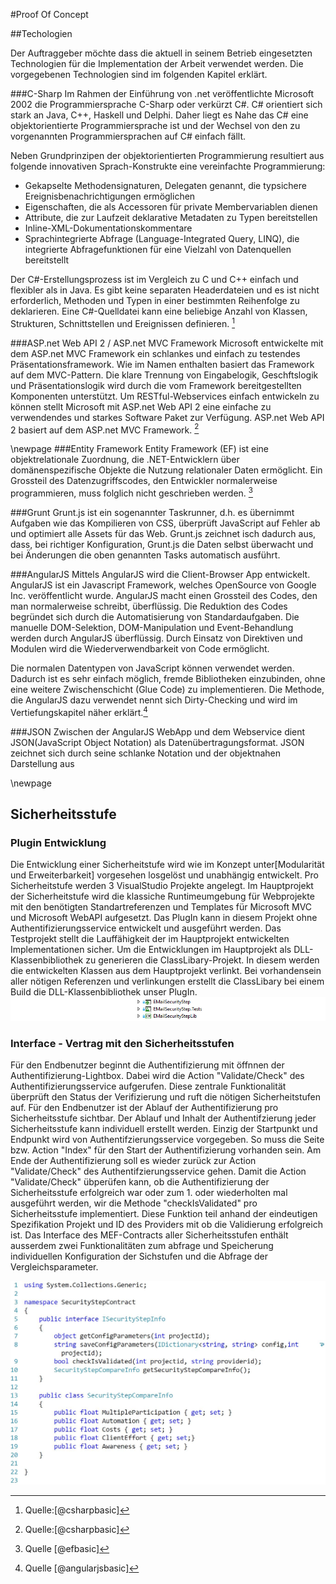 #Proof Of Concept

##Techologien

Der Auftraggeber möchte dass die aktuell in seinem Betrieb eingesetzten Technologien für die Implementation der Arbeit verwendet werden. Die vorgegebenen Technologien sind im folgenden Kapitel erklärt.

###C-Sharp
Im Rahmen der Einführung von .net veröffentlichte Microsoft 2002 die Programmiersprache C-Sharp oder verkürzt C#. C# orientiert sich stark an Java, C++, Haskell und Delphi. Daher liegt es Nahe das C# eine objektorientierte Programmiersprache ist und der Wechsel von den zu vorgenannten Programmiersprachen auf C# einfach fällt.

Neben Grundprinzipen der objektorientierten Programmierung resultiert aus folgende innovativen Sprach-Konstrukte eine vereinfachte Programmierung:

-	Gekapselte Methodensignaturen, Delegaten genannt, die typsichere Ereignisbenachrichtigungen ermöglichen
-	Eigenschaften, die als Accessoren für private Membervariablen dienen
-	Attribute, die zur Laufzeit deklarative Metadaten zu Typen bereitstellen
-	Inline-XML-Dokumentationskommentare
-	Sprachintegrierte Abfrage (Language-Integrated Query, LINQ), die integrierte Abfragefunktionen für eine Vielzahl von Datenquellen bereitstellt

Der C#-Erstellungsprozess ist im Vergleich zu C und C++ einfach und flexibler als in Java. Es gibt keine separaten Headerdateien und es ist nicht erforderlich, Methoden und Typen in einer bestimmten Reihenfolge zu deklarieren. Eine C#-Quelldatei kann eine beliebige Anzahl von Klassen, Strukturen, Schnittstellen und Ereignissen definieren. [^csharpbasic]

###ASP.net Web API 2 / ASP.net MVC Framework
Microsoft entwickelte mit dem ASP.net MVC Framework ein schlankes und einfach zu testendes Präsentationsframework. Wie im Namen enthalten basiert das Framework auf dem MVC-Pattern.
Die klare Trennung von Eingabelogik, Geschftslogik und Präsentationslogik wird durch die vom Framework bereitgestellten Komponenten unterstützt.
Um RESTful-Webservices einfach entwickeln zu können stellt Microsoft mit ASP.net Web API 2 eine einfache zu verwendendes und starkes Software Paket zur Verfügung. ASP.net Web API 2 basiert auf dem ASP.net MVC Framework.
[^aspnetbasic]

[^csharpbasic]: Quelle:[@csharpbasic]
[^aspnetbasic]: Quelle:[@csharpbasic]

\newpage
###Entity Framework
Entity Framework (EF) ist eine objektrelationale Zuordnung, die .NET-Entwicklern über domänenspezifische Objekte die Nutzung relationaler Daten ermöglicht. Ein Grossteil des Datenzugriffscodes, den Entwickler normalerweise programmieren, muss folglich nicht geschrieben werden. [^efbasic]

###Grunt
Grunt.js ist ein sogenannter Taskrunner, d.h. es übernimmt Aufgaben wie das Kompilieren von CSS, überprüft JavaScript auf Fehler ab und optimiert alle Assets für das Web. Grunt.js zeichnet isch dadurch aus, dass, bei richtiger Konfiguration, Grunt.js die Daten selbst überwacht und bei Änderungen die oben genannten Tasks automatisch ausführt.

###AngularJS
Mittels AngularJS wird die Client-Browser App entwickelt. AngularJS ist ein Javascript Framework, welches OpenSource von Google Inc. veröffentlicht wurde. AngularJS macht einen Grossteil des Codes, den man normalerweise schreibt, überflüssig. Die Reduktion des Codes begründet sich durch die Automatisierung von Standardaufgaben. Die manuelle DOM-Selektion, DOM-Manipulation und Event-Behandlung werden durch AngularJS überflüssig. Durch Einsatz von Direktiven und Modulen wird die Wiederverwendbarkeit von Code ermöglicht.

Die normalen Datentypen von JavaScript können verwendet werden. Dadurch ist es sehr einfach möglich, fremde Bibliotheken einzubinden, ohne eine weitere Zwischenschicht (Glue Code) zu implementieren. Die Methode, die AngularJS dazu verwendet nennt sich Dirty-Checking und wird im Vertiefungskapitel näher erklärt.[^angularjsbasic]


###JSON
Zwischen der AngularJS WebApp und dem Webservice dient JSON(JavaScript Object Notation) als Datenübertragungsformat. JSON zeichnet sich durch seine schlanke Notation und der objektnahen Darstellung aus
[^efbasic]: Quelle [@efbasic]
[^angularjsbasic]: Quelle [@angularjsbasic]

\newpage

## Sicherheitsstufe
### Plugin Entwicklung
Die Entwicklung einer Sicherheitstufe wird wie im Konzept unter[Modularität und Erweiterbarkeit] vorgesehen losgelöst und unabhängig entwickelt. Pro Sicherheitstufe werden 3 VisualStudio Projekte angelegt. 
Im Hauptprojekt der Sicherheitstufe wird die klassiche Runtimeumgebung für Webprojekte mit den benötigten Standartreferenzen und Templates für Microsoft MVC und Microsoft WebAPI aufgesetzt. Das PlugIn kann in diesem Projekt ohne Authentifizierungsservice entwickelt und  ausgeführt werden. 
Das Testprojekt stellt die Lauffähigkeit der im Hauptprojekt entwickelten Implementationen sicher. Um die Entwicklungen im Hauptprojekt als DLL-Klassenbibliothek zu generieren die ClassLibary-Projekt. In diesem werden die entwickelten Klassen aus dem Hauptprojekt verlinkt. Bei vorhandensein aller nötigen Referenzen und verlinkungen erstellt die ClassLibary bei einem Build die DLL-Klassenbibliothek unser PlugIn.
![Screenshot VisualStudio der 3 Projekte der Sicherheitsstufe E-Mail](images/visualstudio_securitystep.jpg)

### Interface - Vertrag mit den Sicherheitsstufen
Für den Endbenutzer beginnt die Authentifizierung mit öffnnen der Authentifizierung-Lightbox. Dabei wird die Action "Validate/Check" des Authentifizierungsservice aufgerufen. Diese zentrale Funktionalität überprüft den Status der Verifizierung und ruft die nötigen Sicherheitstufen auf.
Für den Endbenutzer ist der Ablauf der Authentifizierung pro Sicherheitsstufe sichtbar. Der Ablauf und Inhalt der Authentifzierung jeder Sicherheitsstufe kann individuell erstellt werden. Einzig der Startpunkt und Endpunkt wird von Authentifzierungsservice vorgegeben. So muss die Seite bzw. Action "Index" für den Start der Authentifizierung vorhanden sein. Am Ende der Authentifizierung soll es wieder zurück zur Action "Validate/Check" des Authentifzierungsservice gehen.
Damit die Action "Validate/Check" übperüfen kann, ob die Authentifizierung der Sicherheitsstufe erfolgreich war oder zum 1. oder wiederholten mal ausgeführt werden, wir die Methode "checkIsValidated" pro Sicherheitsstufe implementiert. Diese Funktion teil anhand der eindeutigen Spezifikation Projekt und ID des Providers mit ob die Validierung erfolgreich ist.
Das Interface des MEF-Contracts aller Sicherheitsstufen enthält ausserdem zwei Funktionalitäten zum abfrage und Speicherung individuellen Konfiguration der Sichstufen und die Abfrage der Vergleichsparameter.




![ISecurityStep](images/code/ISecurityStep.jpg)



